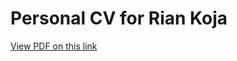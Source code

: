 # Personal CV for Rian Koja

[View PDF on this link](https://github.com/RianKoja/cv/blob/main/build/cv_rian_koja.pdf)
